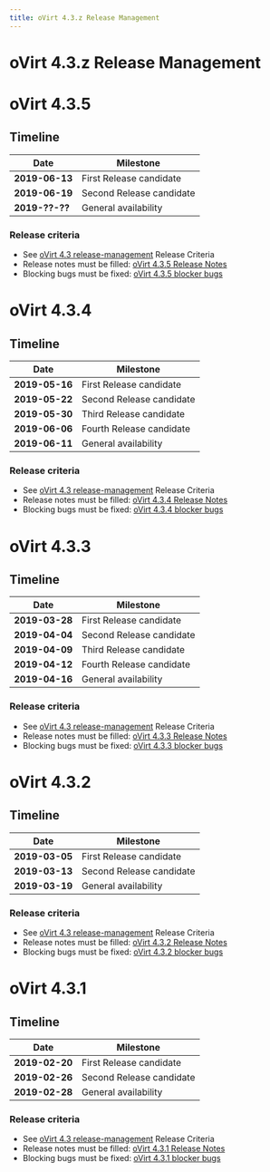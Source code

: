 ```yaml
---
title: oVirt 4.3.z Release Management
---
```


# oVirt 4.3.z Release Management

# oVirt 4.3.5


## Timeline

| Date           | Milestone                |
|----------------|--------------------------|
| **2019-06-13** | First Release candidate  |
| **2019-06-19** | Second Release candidate |
| **2019-??-??** | General availability     |

### Release criteria

*   See [oVirt 4.3 release-management](/develop/release-management/releases/4.3/release-management/) Release Criteria
*   Release notes must be filled: [oVirt 4.3.5 Release Notes](/release/4.3.5/)
*   Blocking bugs must be fixed: [oVirt 4.3.5 blocker bugs](https://bugzilla.redhat.com/buglist.cgi?classification=oVirt&f1=flagtypes.name&o1=substring&query_format=advanced&target_milestone=ovirt-4.3.5&v1=blocker)


# oVirt 4.3.4


## Timeline

| Date           | Milestone                |
|----------------|--------------------------|
| **2019-05-16** | First Release candidate  |
| **2019-05-22** | Second Release candidate |
| **2019-05-30** | Third Release candidate  |
| **2019-06-06** | Fourth Release candidate |
| **2019-06-11** | General availability     |

### Release criteria

*   See [oVirt 4.3 release-management](/develop/release-management/releases/4.3/release-management/) Release Criteria
*   Release notes must be filled: [oVirt 4.3.4 Release Notes](/release/4.3.4/)
*   Blocking bugs must be fixed: [oVirt 4.3.4 blocker bugs](https://bugzilla.redhat.com/buglist.cgi?classification=oVirt&f1=flagtypes.name&o1=substring&query_format=advanced&target_milestone=ovirt-4.3.4&v1=blocker)



# oVirt 4.3.3


## Timeline

| Date           | Milestone                |
|----------------|--------------------------|
| **2019-03-28** | First Release candidate  |
| **2019-04-04** | Second Release candidate |
| **2019-04-09** | Third Release candidate  |
| **2019-04-12** | Fourth Release candidate |
| **2019-04-16** | General availability     |

### Release criteria

*   See [oVirt 4.3 release-management](/develop/release-management/releases/4.3/release-management/) Release Criteria
*   Release notes must be filled: [oVirt 4.3.3 Release Notes](/release/4.3.3/)
*   Blocking bugs must be fixed: [oVirt 4.3.3 blocker bugs](https://bugzilla.redhat.com/buglist.cgi?classification=oVirt&f1=flagtypes.name&o1=substring&query_format=advanced&target_milestone=ovirt-4.3.3&v1=blocker)


# oVirt 4.3.2


## Timeline

| Date           | Milestone                |
|----------------|--------------------------|
| **2019-03-05** | First Release candidate  |
| **2019-03-13** | Second Release candidate |
| **2019-03-19** | General availability     |

### Release criteria

*   See [oVirt 4.3 release-management](/develop/release-management/releases/4.3/release-management/) Release Criteria
*   Release notes must be filled: [oVirt 4.3.2 Release Notes](/release/4.3.2/)
*   Blocking bugs must be fixed: [oVirt 4.3.2 blocker bugs](https://bugzilla.redhat.com/buglist.cgi?classification=oVirt&f1=flagtypes.name&o1=substring&query_format=advanced&target_milestone=ovirt-4.3.2&v1=blocker)


# oVirt 4.3.1


## Timeline

| Date           | Milestone                |
|----------------|--------------------------|
| **2019-02-20** | First Release candidate  |
| **2019-02-26** | Second Release candidate |
| **2019-02-28** | General availability     |

### Release criteria

*   See [oVirt 4.3 release-management](/develop/release-management/releases/4.3/release-management/) Release Criteria
*   Release notes must be filled: [oVirt 4.3.1 Release Notes](/release/4.3.1/)
*   Blocking bugs must be fixed: [oVirt 4.3.1 blocker bugs](https://bugzilla.redhat.com/buglist.cgi?classification=oVirt&f1=flagtypes.name&o1=substring&query_format=advanced&target_milestone=ovirt-4.3.1&v1=blocker)
